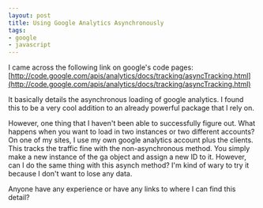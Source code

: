 ```yaml
---
layout: post
title: Using Google Analytics Asynchronously
tags:
- google
- javascript
---
```


I came across the following link on google's code pages:
[http://code.google.com/apis/analytics/docs/tracking/asyncTracking.html](http://code.google.com/apis/analytics/docs/tracking/asyncTracking.html)

It basically details the asynchronous loading of google analytics.  I found this to be a very cool addition to an already powerful package that I rely on.

However, one thing that I haven't been able to successfully figure out.  What happens when you want to load in two instances or two different accounts?  On one of my sites, I use my own google analytics account plus the clients.  This tracks the traffic fine with the non-asynchronous method.  You simply make a new instance of the ga object and assign a new ID to it.  However, can I do the same thing with this asynch method?  I'm kind of wary to try it because I don't want to lose any data.

Anyone have any experience or have any links to where I can find this detail?
